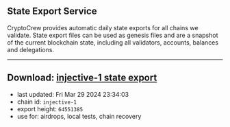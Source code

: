 ## State Export Service
CryptoCrew provides automatic daily state exports for all chains we validate. State export files can be used as genesis files and are a snapshot of the current blockchain state, including all validators, accounts, balances and delegations.

---
**Download: [injective-1 state export](https://dl-eu2.ccvalidators.com/SERVICE/injective/injective-1_export_64551385.json)**
---

- last updated: Fri Mar 29 2024 23:34:03
- chain id: `injective-1`
- export height: `64551385`
- use for: airdrops, local tests, chain recovery
